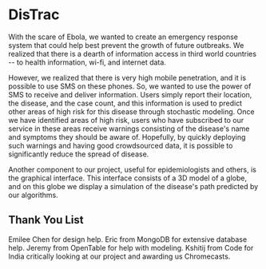 # DisTrac
With the scare of Ebola, we wanted to create an emergency response system that could help best
prevent the growth of future outbreaks. We realized that there is a dearth of information access
in third world countries -- to health information, wi-fi, and internet data. 

However, we realized that there is very high mobile penetration, and it is possible to use SMS
on these phones. So, we wanted to use the power of SMS to receive and deliver information. Users
simply report their location, the disease, and the case count, and this information is used to predict
other areas of high risk for this disease through stochastic modeling. Once we have identified areas
of high risk, users who have subscribed to our service in these areas receive warnings consisting 
of the disease's name and symptoms they should be aware of. Hopefully, by quickly deploying such warnings
and having good crowdsourced data, it is possible to significantly reduce the spread of disease.

Another component to our project, useful for epidemiologists and others, is the graphical interface.
This interface consists of a 3D model of a globe, and on this globe we display a simulation of the 
disease's path predicted by our algorithms.  


## Thank You List
Emilee Chen for design help.
Eric from MongoDB for extensive database help.
Jeremy from OpenTable for help with modeling. 
Kshitij from Code for India critically looking at our project and awarding us Chromecasts.

